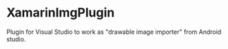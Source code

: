 # XamarinImgPlugin

Plugin for Visual Studio to work as "drawable image importer" from Android studio.
